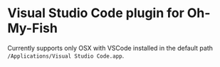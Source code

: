 # Visual Studio Code plugin for Oh-My-Fish

Currently supports only OSX with VSCode installed in the default path `/Applications/Visual Studio Code.app`.

